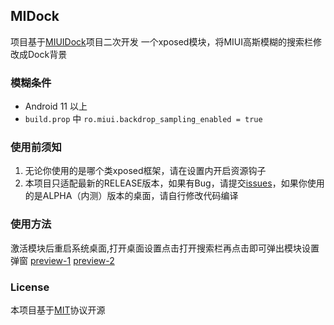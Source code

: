 ## MIDock
项目基于[MIUIDock](https://github.com/ouhoukyo/MIUIDock)项目二次开发
一个xposed模块，将MIUI高斯模糊的搜索栏修改成Dock背景

### 模糊条件
+ Android 11 以上
+ `build.prop` 中 `ro.miui.backdrop_sampling_enabled = true`

### 使用前须知
1. 无论你使用的是哪个类xposed框架，请在设置内开启资源钩子
2. 本项目只适配最新的RELEASE版本，如果有Bug，请提交[issues](https://github.com/lamprose/MIDock/issues)，如果你使用的是ALPHA（内测）版本的桌面，请自行修改代码编译

### 使用方法
激活模块后重启系统桌面,打开桌面设置点击打开搜索栏再点击即可弹出模块设置弹窗
[preview-1](https://raw.githubusercontent.com/lamprose/MIDock/master/screenshots/preview-1.png)
[preview-2](https://raw.githubusercontent.com/lamprose/MIDock/master/screenshots/preview-2.png)

### License
本项目基于[MIT](https://github.com/lamprose/MIDock/blob/master/LICENSE)协议开源